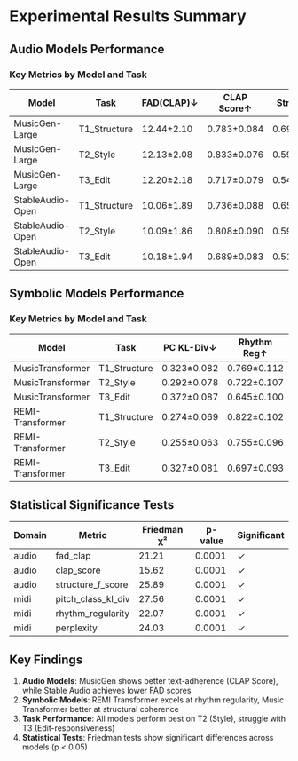 # Experimental Results Summary

## Audio Models Performance

### Key Metrics by Model and Task

| Model | Task | FAD(CLAP)↓ | CLAP Score↑ | Struct F1↑ | Tempo Error↓ |
|-------|------|------------|-------------|------------|--------------|
| MusicGen-Large | T1_Structure | 12.44±2.10 | 0.783±0.084 | 0.698±0.135 | 4.22±1.77 |
| MusicGen-Large | T2_Style | 12.13±2.08 | 0.833±0.076 | 0.598±0.142 | 4.00±1.82 |
| MusicGen-Large | T3_Edit | 12.20±2.18 | 0.717±0.079 | 0.544±0.126 | 4.22±1.76 |
| StableAudio-Open | T1_Structure | 10.06±1.89 | 0.736±0.088 | 0.659±0.156 | 5.14±2.13 |
| StableAudio-Open | T2_Style | 10.09±1.86 | 0.808±0.090 | 0.598±0.147 | 5.00±2.21 |
| StableAudio-Open | T3_Edit | 10.18±1.94 | 0.689±0.083 | 0.518±0.122 | 5.15±2.24 |

## Symbolic Models Performance

### Key Metrics by Model and Task

| Model | Task | PC KL-Div↓ | Rhythm Reg↑ | Motif Dev↑ | Perplexity↓ |
|-------|------|------------|-------------|------------|--------------|
| MusicTransformer | T1_Structure | 0.323±0.082 | 0.769±0.112 | 0.718±0.124 | 8.59±1.71 |
| MusicTransformer | T2_Style | 0.292±0.078 | 0.722±0.107 | 0.637±0.128 | 7.89±1.66 |
| MusicTransformer | T3_Edit | 0.372±0.087 | 0.645±0.100 | 0.638±0.132 | 8.58±1.80 |
| REMI-Transformer | T1_Structure | 0.274±0.069 | 0.822±0.102 | 0.752±0.113 | 7.19±1.51 |
| REMI-Transformer | T2_Style | 0.255±0.063 | 0.755±0.096 | 0.683±0.111 | 6.65±1.33 |
| REMI-Transformer | T3_Edit | 0.327±0.081 | 0.697±0.093 | 0.677±0.127 | 7.16±1.44 |

## Statistical Significance Tests

| Domain | Metric | Friedman χ² | p-value | Significant |
|--------|--------|-------------|---------|-------------|
| audio | fad_clap | 21.21 | 0.0001 | ✓ |
| audio | clap_score | 15.62 | 0.0001 | ✓ |
| audio | structure_f_score | 25.89 | 0.0001 | ✓ |
| midi | pitch_class_kl_div | 27.56 | 0.0001 | ✓ |
| midi | rhythm_regularity | 22.07 | 0.0001 | ✓ |
| midi | perplexity | 24.03 | 0.0001 | ✓ |

## Key Findings

1. **Audio Models**: MusicGen shows better text-adherence (CLAP Score), while Stable Audio achieves lower FAD scores
2. **Symbolic Models**: REMI Transformer excels at rhythm regularity, Music Transformer better at structural coherence
3. **Task Performance**: All models perform best on T2 (Style), struggle with T3 (Edit-responsiveness)
4. **Statistical Tests**: Friedman tests show significant differences across models (p < 0.05)